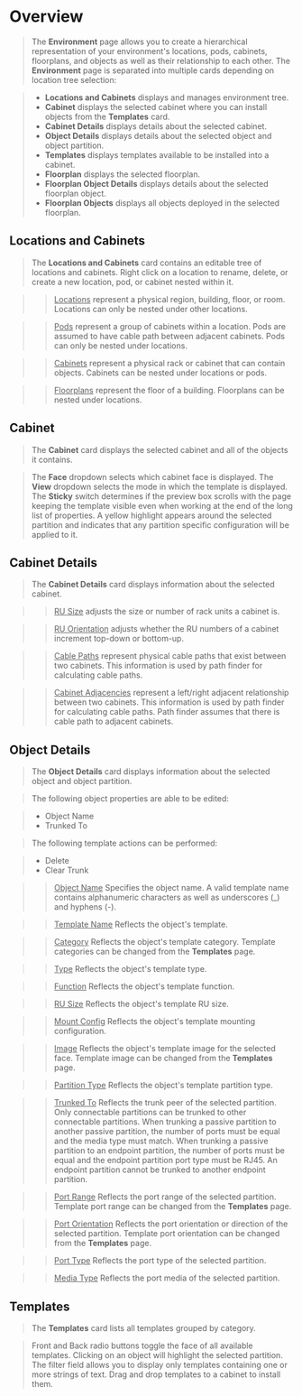 # Overview
> The **Environment** page allows you to create a hierarchical representation of your environment's locations, pods, cabinets, floorplans, and objects as well as their relationship to each other. The **Environment** page is separated into multiple cards depending on location tree selection:

> - **Locations and Cabinets** displays and manages environment tree.
> - **Cabinet** displays the selected cabinet where you can install objects from the **Templates** card.
> - **Cabinet Details** displays details about the selected cabinet.
> - **Object Details** displays details about the selected object and object partition.
> - **Templates** displays templates available to be installed into a cabinet.
> - **Floorplan** displays the selected floorplan.
> - **Floorplan Object Details** displays details about the selected floorplan object.
> - **Floorplan Objects** displays all objects deployed in the selected floorplan.

## Locations and Cabinets
> The **Locations and Cabinets** card contains an editable tree of locations and cabinets.  Right click on a location to rename, delete, or create a new location, pod, or cabinet nested within it.

>> <u>Locations</u> represent a physical region, building, floor, or room. Locations can only be nested under other locations.

>> <u>Pods</u> represent a group of cabinets within a location. Pods are assumed to have cable path between adjacent cabinets. Pods can only be nested under locations.

>> <u>Cabinets</u> represent a physical rack or cabinet that can contain objects. Cabinets can be nested under locations or pods.

>> <u>Floorplans</u> represent the floor of a building. Floorplans can be nested under locations.

## Cabinet
> The **Cabinet** card displays the selected cabinet and all of the objects it contains.

> The **Face** dropdown selects which cabinet face is displayed.  The **View** dropdown selects the mode in which the template is displayed.  The **Sticky** switch determines if the preview box scrolls with the page keeping the template visible even when working at the end of the long list of properties.  A yellow highlight appears around the selected partition and indicates that any partition specific configuration will be applied to it.

## Cabinet Details
> The **Cabinet Details** card displays information about the selected cabinet.

>> <u>RU Size</u> adjusts the size or number of rack units a cabinet is.

>> <u>RU Orientation</u> adjusts whether the RU numbers of a cabinet increment top-down or bottom-up.

>> <u>Cable Paths</u> represent physical cable paths that exist between two cabinets.  This information is used by path finder for calculating cable paths.

>> <u>Cabinet Adjacencies</u> represent a left/right adjacent relationship between two cabinets.  This information is used by path finder for calculating cable paths.  Path finder assumes that there is cable path to adjacent cabinets.

## Object Details
> The **Object Details** card displays information about the selected object and object partition.

> The following object properties are able to be edited:

> - Object Name
> - Trunked To

> The following template actions can be performed:

> - Delete
> - Clear Trunk

>> <u>Object Name</u> Specifies the object name. A valid template name contains alphanumeric characters as well as underscores (_) and hyphens (-).

>> <u>Template Name</u> Reflects the object's template.

>> <u>Category</u> Reflects the object's template category. Template categories can be changed from the **Templates** page.

>> <u>Type</u> Reflects the object's template type.

>> <u>Function</u> Reflects the object's template function.

>> <u>RU Size</u> Reflects the object's template RU size.

>> <u>Mount Config</u> Reflects the object's template mounting configuration.

>> <u>Image</u> Reflects the object's template image for the selected face. Template image can be changed from the **Templates** page.

>> <u>Partition Type</u> Reflects the object's template partition type.

>> <u>Trunked To</u> Reflects the trunk peer of the selected partition.  Only connectable partitions can be trunked to other connectable partitions.  When trunking a passive partition to another passive partition, the number of ports must be equal and the media type must match.  When trunking a passive partition to an endpoint partition, the number of ports must be equal and the endpoint partition port type must be RJ45.  An endpoint partition cannot be trunked to another endpoint partition.

>> <u>Port Range</u> Reflects the port range of the selected partition.  Template port range can be changed from the **Templates** page.

>> <u>Port Orientation</u> Reflects the port orientation or direction of the selected partition.  Template port orientation can be changed from the **Templates** page.

>> <u>Port Type</u> Reflects the port type of the selected partition.

>> <u>Media Type</u> Reflects the port media of the selected partition.

## Templates
> The **Templates** card lists all templates grouped by category.

> Front and Back radio buttons toggle the face of all available templates. Clicking on an object will highlight the selected partition.  The filter field allows you to display only templates containing one or more strings of text.  Drag and drop templates to a cabinet to install them.